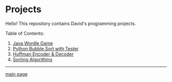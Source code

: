 # Projects

Hello! This repository contains David's programming projects.

Table of Contents:  

1. [Java Wordle Game](https://github.com/shooby-d/projects/tree/main/Wordle)  
2. [Python Bubble Sort with Tester](https://github.com/shooby-d/projects/tree/main/Bubble%20Sort)  
3. [Huffman Encoder & Decoder](https://github.com/shooby-d/projects/tree/main/Huffman%20Encoder%20%26%20Decoder)  
4. [Sorting Algorithms](https://github.com/shooby-d/projects/tree/main/Sorting%20Algorithms)  
_______________ 

[main page](https://github.com/shooby-d/projects)
